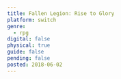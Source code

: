 ```yaml
---
title: Fallen Legion: Rise to Glory
platform: switch
genre:
  - rpg
digital: false
physical: true
guide: false
pending: false
posted: 2018-06-02
---
```

